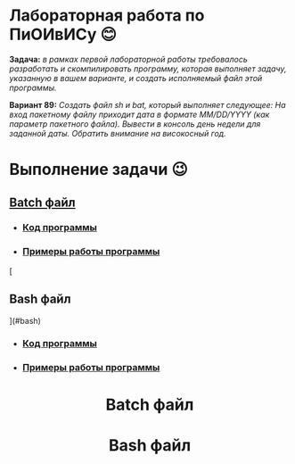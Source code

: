 # Лабораторная работа по ПиОИвИСу :blush:
__Задача:__ _в рамках первой лабораторной работы требовалось разработать и скомпилировать программу, которая выполняет задачу, указанную в вашем варианте, и создать исполняемый файл этой программы._

__Вариант 89:__ _Создать файл sh и bat, который выполняет следующее: 
На вход пакетному файлу приходит дата в формате MM/DD/YYYY (как параметр пакетного файла). Вывести в консоль день недели для заданной даты. Обратить внимание на високосный год._

# Выполнение задачи &#128521;
[<h2>Batch файл</h2>](#batch)
<ul>
  <li><h3><a href="#batch_code">Код программы</a></h3></li>
  <li><h3><a href="#batch_example">Примеры работы программы</a></h3></li>
</ul>
[<h2>Bash файл</h2>](#bash)
<ul>
  <li><h3><a href="#bash_code">Код программы</a></h3></li>
  <li><h3><a href="#bash_example">Примеры работы программы</a></h3></li>
</ul>

<h1 id="batch" align="center">Batch файл</h1>
<h1 id="bash" align="center">Bash файл</h1>

